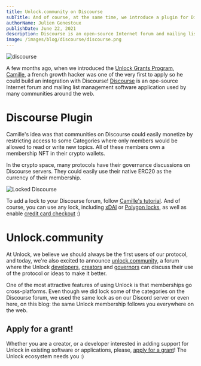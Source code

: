 ```yaml
---
title: Unlock.community on Discourse
subTitle: And of course, at the same time, we introduce a plugin for Discourse!
authorName: Julien Genestoux
publishDate: June 22, 2021
description: Discourse is an open-source Internet forum and mailing list management software application used by many communities around the web. You can now easily add locks to your Discourse forum!
image: /images/blog/discourse/discourse.png
---
```


![discourse](/images/blog/discourse/discourse.png)

A few months ago, when we introduced the [Unlock Grants Program](/blog/token-grant-program), [Camille](https://twitter.com/CamilleBesse), a french growth hacker was one of the very first to apply so he could build an integration with Discourse! [Discourse](https://www.discourse.org/) is an ope-source Internet forum and mailing list management software application used by many communities around the web.

# Discourse Plugin

Camille's idea was that communities on Discourse could easily monetize by restricting access to some Categories where only members would be allowed to read or write new topics. All of these members own a membership NFT in their crypto wallets.

In the crypto space, many protocols have their governance discussions on Discourse servers. They could easily use their native ERC20 as the currency of their membership.

![Locked Discourse](https://unlock.community/uploads/default/original/1X/e24cfe0d6ef6129dc143c74402806645acc07fa8.gif)

To add a lock to your Discourse forum, follow [Camille's tutorial](https://unlock.community/t/unlock-discourse-plugin/64). And of course, you can use any lock, including [xDAI](/blog/xdai) or [Polygon locks](/blog/unlock-on-polygon), as well as enable [credit card checkout](/blog/credit-card-nft) :)


# Unlock.community

At Unlock, we believe we should always be the first users of our protocol, and today, we're also excited to announce [unlock.community](https://unlock.community/), a forum where the Unlock [developers](https://unlock.community/c/dev/6), [creators](https://unlock.community/c/creators/12) and [governors](https://unlock.community/c/governance/5) can discuss their use of the protocol or ideas to make it better.

One of the most attractive features of using Unlock is that memberships go cross-platforms. Even though we did lock some of the categories on the Discourse forum, we used the same lock as on our Discord server or even here, on this blog: the same Unlock membership follows you everywhere on the web.


## Apply for a grant!

Whether you are a creator, or a developer interested in adding support for Unlock in existing software or applications, please, [apply for a grant](https://share.hsforms.com/1gAdLgNOESNCWJ9bJxCUAMwbvg22)! The Unlock ecosystem needs you :)

